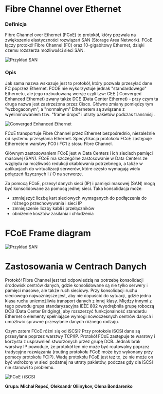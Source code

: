 # Fibre Channel over Ethernet
### Definicja
Fibre Channel over Ethernet (FCoE) to protokół, który pozwala na zwiększenie elastyczności rozwiązań SAN (Storage Area Network).
FCoE łączy protokół Fibre Channel (FC) oraz 10-gigabitowy Ethernet, dzięki czemu rozszerza możliwości sieci SAN.

![Przykład SAN](https://upload.wikimedia.org/wikipedia/commons/5/58/Storage_FCoE.png)

### Opis
Jak sama nazwa wskazuje jest to protokół, który pozwala przesyłać dane FC poprzez Ethernet.
FCOE nie wykorzystuje jednak "standardowego" Ethernetu, ale jego rozbudowaną wersję czyli tzw: CEE ( Converged Enhanced Ethernet) zwany także DCE (Data Center Ethernet) - przy czym ta druga nazwa jest zastrzeżona przez Cisco. Główne zmiany pomiędzy tym "wzbogaconym", a "normalnym" Ethernetem są związane z wyeliminowaniem tzw: "frame drops" i utraty pakietów podczas transmisji.

![Converged Enhanced Ethernet](http://www.emc-macierze.pl/uploads/pics/fcoe.jpg)

FCoE transportuje Fibre Channel przez Ethernet bezpośrednio, niezależnie od systemu przesyłania Ethernet. Specyfikacja protokołu FCoE zastępuje Ethernetem warstwy FC0 i FC1 z stosu Fibre Channel.

Głównym zastosowaniem FCoE jest w Data Centers i ich sieciach pamięci masowej (SAN). FCoE ma szczególne zastosowanie w Data Centers ze względu na możliwość redukcji okablowania potrzebnego, a także w aplikacjach do wirtualizacji serwerów, które często wymagają wielu połączeń fizycznych I / O na serwerze.

Za pomocą FCoE, przesył danych sieci (IP) i pamięci masowej (SAN) mogą być konsolidowane za pomocą jednej sieci. Taka konsolidacja może:
- zmniejszyć liczbę kart sieciowych wymaganych do podłączenia do różnego przechowywania i sieci IP
- zmniejszenie liczby kabli i przełączników
- obniżenie kosztów zasilania i chłodzenia

# FCoE Frame diagram

![Przykład SAN](https://upload.wikimedia.org/wikipedia/commons/8/8d/Frame_FCoE.png)

# Zastosowania w Centrach Danych

Protokół Fibre Channel jest też odpowiedzią na potrzebę konsolidacji środowisk centrów danych, gdzie konsolidowane są nie tylko serwery i pamięci masowe, ale także ruch sieciowy. Przy konsolidacji ruchu sieciowego najważniejsze jest, aby nie dopuścić do sytuacji, gdzie jedna klasa ruchu uniemożliwia transport danych z innej klasy. Między innymi z tego powodu grupa standaryzacyjna IEEE 802 wyodrębniła grupę roboczą DCB (Data Center Bridging), aby rozszerzyć funkcjonalność standardu Ethernet o elementy spełniające wymogi nowoczesnych centrów danych i umożliwić sprawne przesyłanie danych różnego rodzaju.

Czym zatem FCoE różni się od iSCSI? Przy protokole iSCSI dane są przesyłane poprzez warstwy TCP/IP. Protokół FCoE zastępuje te warstwy i korzysta z usprawnień stworzonych przez grupę DCB. Jednak brak warstwy IP powoduje, że protokół ten nie może być routowalny poprzez tradycyjne rozwiązania (routing protokołu FCoE może być wykonany przy pomocy protokołu FCIP). Wadą protokołu FCoE jest też to, że nie może on być wdrożony w sieci podatnej na utraty pakietów, podczas gdy dla iSCSI nie stanowi to problemu.

![FCoE i iSCSI](http://blogs.cisco.com/wp-content/uploads/2012.08.07-iSCSI-Latency-and-Design-550x348.png)


**Grupa: Michał Repeć, Oleksandr Oliinykov, Olena Bondarenko**
